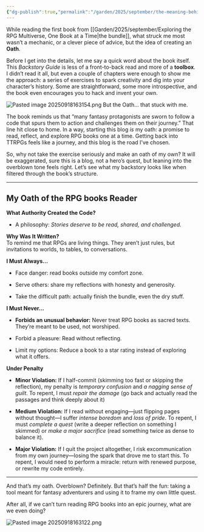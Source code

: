 ```yaml
---
{"dg-publish":true,"permalink":"/garden/2025/september/the-meaning-behind-an-oath/","created":"2025-09-18T16:25:28.627+02:00","updated":"2025-09-18T16:41:15.216+02:00"}
---
```




While reading the first book from [[Garden/2025/september/Exploring the RPG Multiverse, One Book at a Time\|the bundle]], what struck me most wasn’t a mechanic, or a clever piece of advice, but the idea of creating an **Oath**.

Before I get into the details, let me say a quick word about the book itself. This _Backstory Guide_ is less of a front-to-back read and more of a **toolbox**. I didn’t read it all, but even a couple of chapters were enough to show me the approach: a series of exercises to spark creativity and dig into your character’s history. Some are straightforward, some more introspective, and the book even encourages you to hack and invent your own.

![Pasted image 20250918163154.png](/img/user/Pasted%20image%2020250918163154.png)
But the Oath… that stuck with me.

The book reminds us that “many fantasy protagonists are sworn to follow a code that spurs them to action and challenges them on their journey.” That line hit close to home. In a way, starting this blog _is_ my oath: a promise to read, reflect, and explore RPG books one at a time. Getting back into TTRPGs feels like a journey, and this blog is the road I’ve chosen.

So, why not take the exercise seriously and make an oath of my own? It will be exaggerated, sure this is a blog, not a hero’s quest, but leaning into the overblown tone feels right. Let’s see what my backstory looks like when filtered through the book’s structure.

---

## My Oath of the RPG books Reader

**What Authority Created the Code?**

- A philosophy: _Stories deserve to be read, shared, and challenged._
    

**Why Was It Written?**  
To remind me that RPGs are living things. They aren’t just rules, but invitations to worlds, to tables, to conversations.

**I Must Always…**

- Face danger: read books outside my comfort zone.
    
- Serve others: share my reflections with honesty and generosity.
    
- Take the difficult path: actually finish the bundle, even the dry stuff.
    

**I Must Never…**

- **Forbids an unusual behavior:** Never treat RPG books as sacred texts. They’re meant to be used, not worshiped.
    
- Forbid a pleasure: Read without reflecting.
    
- Limit my options: Reduce a book to a star rating instead of exploring what it offers.
    

**Under Penalty**

- **Minor Violation:** If I half-commit (skimming too fast or skipping the reflection), my penalty is _temporary confusion_ and _a nagging sense of guilt_. To repent, I must _repair the damage_ (go back and actually read the passages and think deeply about it)
    
- **Medium Violation:** If I read without engaging—just flipping pages without thought—I suffer _intense boredom_ and _loss of pride_. To repent, I must _complete a quest_ (write a deeper reflection on something I skimmed) or _make a major sacrifice_ (read something twice as dense to balance it).
    
- **Major Violation:** If I quit the project altogether, I risk excommunication from my own journey—losing the spark that drove me to start this. To repent, I would need to perform a miracle: return with renewed purpose, or rewrite my code entirely.
    

---

And that’s my oath. Overblown? Definitely. But that’s half the fun: taking a tool meant for fantasy adventurers and using it to frame my own little quest.

After all, if we can’t turn reading RPG books into an epic journey, what are we even doing?

![Pasted image 20250918163122.png](/img/user/Pasted%20image%2020250918163122.png)